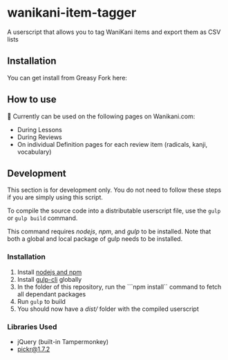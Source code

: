 # wanikani-item-tagger
A userscript that allows you to tag WaniKani items and export them as CSV lists

## Installation

You can get install from Greasy Fork here: <TBD>

## How to use

🚧 Currently can be used on the following pages on Wanikani.com:

* During Lessons
* During Reviews
* On individual Definition pages for each review item (radicals, kanji, vocabulary)

## Development

This section is for development only. You do not need to follow these steps if you are simply using this script.

To compile the source code into a distributable userscript file, use the ```gulp``` or ```gulp build``` command.

This command requires *nodejs*, *npm*, and *gulp* to be installed. Note that both a global and local package of gulp needs to be installed.

### Installation

1. Install [nodejs and npm](https://nodejs.org/)
2. Install [gulp-cli](https://gulpjs.com/docs/en/getting-started/quick-start/) globally
3. In the folder of this repository, run the ```npm install`` command to fetch all dependant packages
4. Run ```gulp``` to build
5. You should now have a *dist/* folder with the compiled userscript

### Libraries Used

* jQuery (built-in Tampermonkey)
* [pickr@1.7.2](https://github.com/Simonwep/pickr)
